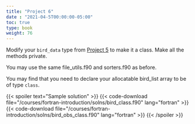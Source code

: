 ```yaml
---
title: "Project 6"
date : "2021-04-5T00:00:00-05:00"
toc: true
type: book
weight: 76
---
```


Modify your `bird_data` type from [Project 5](/courses/fortran-introduction/project5) to make it a class.  Make all the methods private.  

You may use the same file_utils.f90 and sorters.f90 as before.  

You may find that you need to declare your allocatable bird_list array to be of type `class`.

{{< spoiler text="Sample solution" >}}
{{< code-download file="/courses/fortran-introduction/solns/bird_class.f90" lang="fortran" >}}
{{< code-download file="/courses/fortran-introduction/solns/bird_obs_class.f90" lang="fortran" >}}
{{< /spoiler >}}
